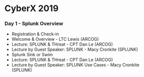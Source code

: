 # CyberX 2019

### Day 1 - Splunk Overview
* Registration & Check-in
* Welcome & Overview - LTC Lewis (ARCOG)
* Lecture: SPLUNK & THreat - CPT Dan Le (ARCOG)
* Lecture by Guest Speaker: SPLUNK - Macy Cronkite (SPLUNK)
* Splunk Sink or Swim 
* Lecture: SPLUNK & THreat - CPT Dan Le (ARCOG)
* Lecture by Guest Speaker: SPLUNK Use Cases - Macy Cronkite (SPLUNK)
